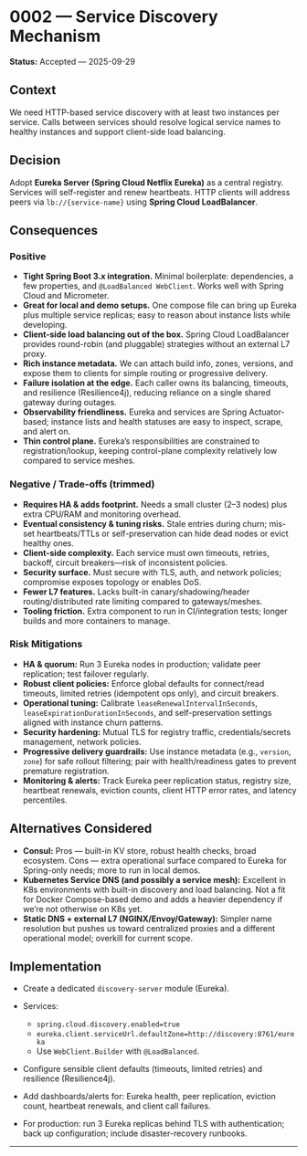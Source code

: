 # 0002 — Service Discovery Mechanism

**Status:** Accepted — 2025-09-29

## Context

We need HTTP-based service discovery with at least two instances per service. Calls between services should resolve logical service names to healthy instances and support client-side load balancing.

## Decision

Adopt **Eureka Server (Spring Cloud Netflix Eureka)** as a central registry. Services will self-register and renew heartbeats. HTTP clients will address peers via `lb://{service-name}` using **Spring Cloud LoadBalancer**.

## Consequences

### Positive

* **Tight Spring Boot 3.x integration.** Minimal boilerplate: dependencies, a few properties, and `@LoadBalanced WebClient`. Works well with Spring Cloud and Micrometer.
* **Great for local and demo setups.** One compose file can bring up Eureka plus multiple service replicas; easy to reason about instance lists while developing.
* **Client-side load balancing out of the box.** Spring Cloud LoadBalancer provides round-robin (and pluggable) strategies without an external L7 proxy.
* **Rich instance metadata.** We can attach build info, zones, versions, and expose them to clients for simple routing or progressive delivery.
* **Failure isolation at the edge.** Each caller owns its balancing, timeouts, and resilience (Resilience4j), reducing reliance on a single shared gateway during outages.
* **Observability friendliness.** Eureka and services are Spring Actuator-based; instance lists and health statuses are easy to inspect, scrape, and alert on.
* **Thin control plane.** Eureka’s responsibilities are constrained to registration/lookup, keeping control-plane complexity relatively low compared to service meshes.

### Negative / Trade-offs (trimmed)

* **Requires HA & adds footprint.** Needs a small cluster (2–3 nodes) plus extra CPU/RAM and monitoring overhead.
* **Eventual consistency & tuning risks.** Stale entries during churn; mis-set heartbeats/TTLs or self-preservation can hide dead nodes or evict healthy ones.
* **Client-side complexity.** Each service must own timeouts, retries, backoff, circuit breakers—risk of inconsistent policies.
* **Security surface.** Must secure with TLS, auth, and network policies; compromise exposes topology or enables DoS.
* **Fewer L7 features.** Lacks built-in canary/shadowing/header routing/distributed rate limiting compared to gateways/meshes.
* **Tooling friction.** Extra component to run in CI/integration tests; longer builds and more containers to manage.

### Risk Mitigations

* **HA & quorum:** Run 3 Eureka nodes in production; validate peer replication; test failover regularly.
* **Robust client policies:** Enforce global defaults for connect/read timeouts, limited retries (idempotent ops only), and circuit breakers.
* **Operational tuning:** Calibrate `leaseRenewalIntervalInSeconds`, `leaseExpirationDurationInSeconds`, and self-preservation settings aligned with instance churn patterns.
* **Security hardening:** Mutual TLS for registry traffic, credentials/secrets management, network policies.
* **Progressive delivery guardrails:** Use instance metadata (e.g., `version`, `zone`) for safe rollout filtering; pair with health/readiness gates to prevent premature registration.
* **Monitoring & alerts:** Track Eureka peer replication status, registry size, heartbeat renewals, eviction counts, client HTTP error rates, and latency percentiles.

## Alternatives Considered

* **Consul:** Pros — built-in KV store, robust health checks, broad ecosystem. Cons — extra operational surface compared to Eureka for Spring-only needs; more to run in local demos.
* **Kubernetes Service DNS (and possibly a service mesh):** Excellent in K8s environments with built-in discovery and load balancing. Not a fit for Docker Compose-based demo and adds a heavier dependency if we’re not otherwise on K8s yet.
* **Static DNS + external L7 (NGINX/Envoy/Gateway):** Simpler name resolution but pushes us toward centralized proxies and a different operational model; overkill for current scope.

## Implementation

* Create a dedicated `discovery-server` module (Eureka).
* Services:

    * `spring.cloud.discovery.enabled=true`
    * `eureka.client.serviceUrl.defaultZone=http://discovery:8761/eureka`
    * Use `WebClient.Builder` with `@LoadBalanced`.
* Configure sensible client defaults (timeouts, limited retries) and resilience (Resilience4j).
* Add dashboards/alerts for: Eureka health, peer replication, eviction count, heartbeat renewals, and client call failures.
* For production: run 3 Eureka replicas behind TLS with authentication; back up configuration; include disaster-recovery runbooks.

---
